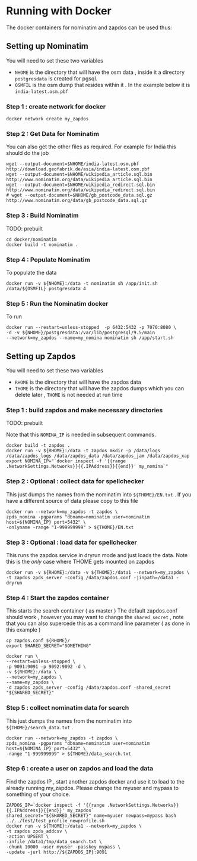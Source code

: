 # Running with Docker

The docker containers for nominatim and zapdos can be used thus:

## Setting up Nominatim

You will need to set these two variables 
- `NHOME` is the directory that will have the osm data , inside it a directory `postgresdata` is created for pgsql.
- `OSMFIL` is the osm dump that resides within it . In the example below it is `india-latest.osm.pbf` 

### Step 1 : create network for docker

```
docker network create my_zapdos
```

### Step 2 : Get Data for Nominatim 


You can also get the other files as required. For example
for India this should do the job

```
wget --output-document=$NHOME/india-latest.osm.pbf http://download.geofabrik.de/asia/india-latest.osm.pbf
wget --output-document=$NHOME/wikipedia_article.sql.bin http://www.nominatim.org/data/wikipedia_article.sql.bin
wget --output-document=$NHOME/wikipedia_redirect.sql.bin http://www.nominatim.org/data/wikipedia_redirect.sql.bin
# wget --output-document=$NHOME/gb_postcode_data.sql.gz http://www.nominatim.org/data/gb_postcode_data.sql.gz
```

### Step 3 : Build Nominatim

TODO: prebuilt

```
cd docker/nominatim
docker build -t nominatim .
```

### Step 4 : Populate Nominatim

To populate the data

```
docker run -v ${NHOME}:/data -t nominatim sh /app/init.sh /data/${OSMFIL} postgresdata 4
```

### Step 5 : Run the Nominatim docker

To run

```
docker run --restart=unless-stopped  -p 6432:5432 -p 7070:8080 \
-d -v ${NHOME}/postgresdata:/var/lib/postgresql/9.5/main 
--network=my_zapdos --name=my_nomina nominatim sh /app/start.sh
```

## Setting up Zapdos

You will need to set these two variables 
- `RHOME` is the directory that will have the zapdos data
- `THOME` is the directory that will have the zapdos dumps which you can delete later , `THOME` is not needed at run time

### Step 1 : build zapdos and make necessary directories

TODO: prebuilt


Note that this `NOMINA_IP` is needed in subsequent commands.


```
docker build -t zapdos .
docker run -v ${RHOME}:/data -t zapdos mkdir -p /data/logs /data/zapdos_logs /data/zapdos_data /data/zapdos_jam /data/zapdos_xap
export NOMINA_IP="`docker inspect -f '{{range .NetworkSettings.Networks}}{{.IPAddress}}{{end}}' my_nomina`"
```

### Step 2 : Optional : collect data for spellchecker 

This just dumps the names from the nominatim into `${THOME}/EN.txt` .
If you have a different source of data please copy to this file

```
docker run --network=my_zapdos -t zapdos \
zpds_nomina -pgparams "dbname=nominatim user=nominatim host=${NOMINA_IP} port=5432" \
-onlyname -range "1-999999999" > ${THOME}/EN.txt 
```

### Step 3 : Optional : load data for spellchecker 

This runs the zapdos service in dryrun mode and just loads the data. Note this is the _only_ case
where THOME gets mounted on zapdos

```
docker run -v ${RHOME}:/data -v ${THOME}:/data1 --network=my_zapdos \
-t zapdos zpds_server -config /data/zapdos.conf -jinpath=/data1 -dryrun 
```

### Step 4 : Start the zapdos container

This starts the search container ( as master ) 
The default zapdos.conf should work , however you may want to change the `shared_secret` , note that you can 
also supercede this as a command line parameter ( as done in this example )

```
cp zapdos.conf ${RHOME}/
export SHARED_SECRET="SOMETHING"

docker run \
--restart=unless-stopped \
-p 9091:9091 -p 9092:9092 -d \
-v ${RHOME}:/data \
--network=my_zapdos \
--name=my_zapdos \
-d zapdos zpds_server -config /data/zapdos.conf -shared_secret "${SHARED_SECRET}"
```

### Step 5 : collect nominatim data for search 

This just dumps the names from the nominatim into `${THOME}/search_data.txt` .

```
docker run --network=my_zapdos -t zapdos \
zpds_nomina -pgparams "dbname=nominatim user=nominatim host=${NOMINA_IP} port=5432" \
-range "1-999999999" > ${THOME}/data_search.txt 
```

### Step 6 : create a user on zapdos and load the data

Find the zapdos IP , start another zapdos docker and use it to load to the already running my_zapdos.
Please change the myuser and mypass to something of your choice.

```
ZAPDOS_IP=`docker inspect -f '{{range .NetworkSettings.Networks}}{{.IPAddress}}{{end}}' my_zapdos`
shared_secret="${SHARED_SECRET}" name=myuser newpass=mypass bash ../../test/test_profile_newprofile.sh
docker run -v ${THOME}:/data1 --network=my_zapdos \
-t zapdos zpds_addcsv \
-action UPSERT \
-infile /data1/tmp/data_search.txt \
-chunk 10000 -user myuser -passkey mypass \
-update -jurl http://${ZAPDOS_IP}:9091
```
